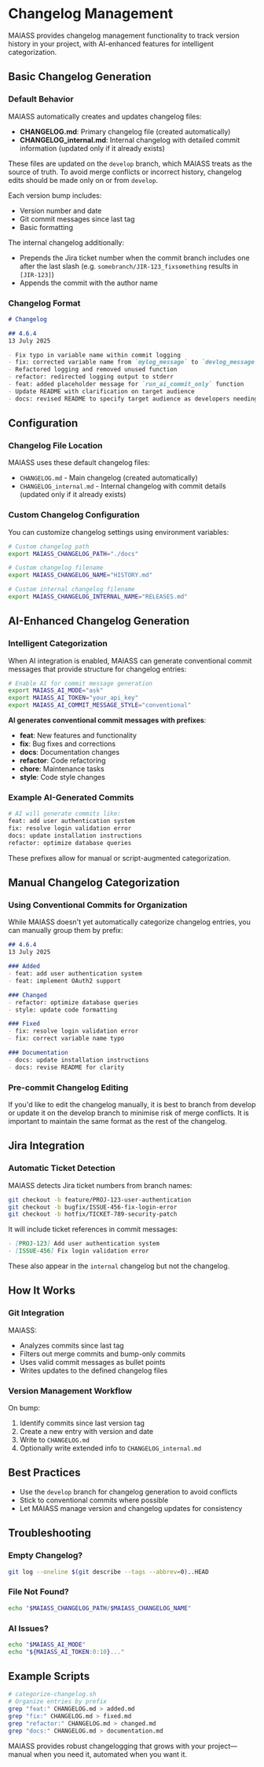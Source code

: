 # Changelog Management

MAIASS provides changelog management functionality to track version history in your project, with AI-enhanced features for intelligent categorization.

## Basic Changelog Generation

### Default Behavior

MAIASS automatically creates and updates changelog files:

- **CHANGELOG.md**: Primary changelog file (created automatically)
- **CHANGELOG\_internal.md**: Internal changelog with detailed commit information (updated only if it already exists)

These files are updated on the `develop` branch, which MAIASS treats as the source of truth. To avoid merge conflicts or incorrect history, changelog edits should be made only on or from `develop`.

Each version bump includes:

- Version number and date
- Git commit messages since last tag
- Basic formatting

The internal changelog additionally:

- Prepends the Jira ticket number when the commit branch includes one after the last slash (e.g. `somebranch/JIR-123_fixsomething` results in `[JIR-123]`)
- Appends the commit with the author name

### Changelog Format

```markdown
# Changelog

## 4.6.4
13 July 2025

- Fix typo in variable name within commit logging
- fix: corrected variable name from `mylog_message` to `devlog_message`
- Refactored logging and removed unused function
- refactor: redirected logging output to stderr
- feat: added placeholder message for `run_ai_commit_only` function
- Update README with clarification on target audience
- docs: revised README to specify target audience as developers needing help with commit messages and versioning
```

## Configuration

### Changelog File Location

MAIASS uses these default changelog files:

- `CHANGELOG.md` - Main changelog (created automatically)
- `CHANGELOG_internal.md` - Internal changelog with commit details (updated only if it already exists)

### Custom Changelog Configuration

You can customize changelog settings using environment variables:

```bash
# Custom changelog path
export MAIASS_CHANGELOG_PATH="./docs"

# Custom changelog filename
export MAIASS_CHANGELOG_NAME="HISTORY.md"

# Custom internal changelog filename
export MAIASS_CHANGELOG_INTERNAL_NAME="RELEASES.md"
```

## AI-Enhanced Changelog Generation

### Intelligent Categorization

When AI integration is enabled, MAIASS can generate conventional commit messages that provide structure for changelog entries:

```bash
# Enable AI for commit message generation
export MAIASS_AI_MODE="ask"
export MAIASS_AI_TOKEN="your_api_key"
export MAIASS_AI_COMMIT_MESSAGE_STYLE="conventional"
```

**AI generates conventional commit messages with prefixes**:

- **feat**: New features and functionality
- **fix**: Bug fixes and corrections
- **docs**: Documentation changes
- **refactor**: Code refactoring
- **chore**: Maintenance tasks
- **style**: Code style changes

### Example AI-Generated Commits

```bash
# AI will generate commits like:
feat: add user authentication system
fix: resolve login validation error
docs: update installation instructions
refactor: optimize database queries
```

These prefixes allow for manual or script-augmented categorization.

## Manual Changelog Categorization

### Using Conventional Commits for Organization

While MAIASS doesn't yet automatically categorize changelog entries, you can manually group them by prefix:

```markdown
## 4.6.4
13 July 2025

### Added
- feat: add user authentication system
- feat: implement OAuth2 support

### Changed
- refactor: optimize database queries
- style: update code formatting

### Fixed
- fix: resolve login validation error
- fix: correct variable name typo

### Documentation
- docs: update installation instructions
- docs: revise README for clarity
```

### Pre-commit Changelog Editing

If you'd like to edit the changelog manually, it is best to branch from develop or update it on the develop branch to minimise risk of merge conflicts. It is important to maintain the same format as the rest of the changelog.

## Jira Integration

### Automatic Ticket Detection

MAIASS detects Jira ticket numbers from branch names:

```bash
git checkout -b feature/PROJ-123-user-authentication
git checkout -b bugfix/ISSUE-456-fix-login-error
git checkout -b hotfix/TICKET-789-security-patch
```

It will include ticket references in commit messages:

```markdown
- [PROJ-123] Add user authentication system
- [ISSUE-456] Fix login validation error
```

These also appear in the `internal` changelog but not the changelog.

## How It Works

### Git Integration

MAIASS:

- Analyzes commits since last tag
- Filters out merge commits and bump-only commits
- Uses valid commit messages as bullet points
- Writes updates to the defined changelog files

### Version Management Workflow

On bump:

1. Identify commits since last version tag
2. Create a new entry with version and date
3. Write to `CHANGELOG.md`
4. Optionally write extended info to `CHANGELOG_internal.md`

## Best Practices

- Use the `develop` branch for changelog generation to avoid conflicts
- Stick to conventional commits where possible
- Let MAIASS manage version and changelog updates for consistency

## Troubleshooting

### Empty Changelog?

```bash
git log --oneline $(git describe --tags --abbrev=0)..HEAD
```

### File Not Found?

```bash
echo "$MAIASS_CHANGELOG_PATH/$MAIASS_CHANGELOG_NAME"
```

### AI Issues?

```bash
echo "$MAIASS_AI_MODE"
echo "${MAIASS_AI_TOKEN:0:10}..."
```

## Example Scripts

```bash
# categorize-changelog.sh
# Organize entries by prefix
grep "feat:" CHANGELOG.md > added.md
grep "fix:" CHANGELOG.md > fixed.md
grep "refactor:" CHANGELOG.md > changed.md
grep "docs:" CHANGELOG.md > documentation.md
```

MAIASS provides robust changelogging that grows with your project—manual when you need it, automated when you want it.

